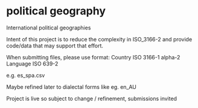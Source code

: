 # political geography
International political geographies

Intent of this project is to reduce the complexity in ISO_3166-2 and provide code/data that may support that effort.

When submitting files, please use format:
Country
ISO 3166-1 alpha-2
Language
ISO 639-2

e.g. es_spa.csv

Maybe refined later to dialectal forms like eg. en_AU

Project is live so subject to change / refinement, submissions invited
